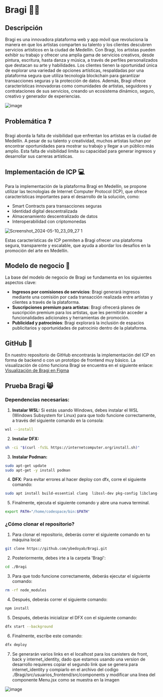 # Bragi 🎨📱

## Descripción
Bragi es una innovadora plataforma web y app móvil que revoluciona la manera en que los artistas comparten su talento y los clientes descubren servicios artísticos en la ciudad de Medellín. Con Bragi, los artistas pueden exhibir su trabajo y ofrecer una amplia gama de servicios creativos, desde pintura, escritura, hasta danza y música, a través de perfiles personalizados que destacan su arte y habilidades. Los clientes tienen la oportunidad única de explorar una variedad de opciones artísticas, respaldadas por una plataforma segura que utiliza tecnología blockchain para garantizar transacciones seguras y la protección de datos. Además, Bragi ofrece características innovadoras como comunidades de artistas, seguidores y contrataciones de sus servicios, creando un ecosistema dinámico, seguro, creativo y generador de experiencias.

![image](https://github.com/ybedoyab/Bragi/assets/72664432/4bc1ef00-d3d6-4fcc-b2d3-f77eef5b7a9d)


## Problemática ❓
Bragi aborda la falta de visibilidad que enfrentan los artistas en la ciudad de Medellín. A pesar de su talento y creatividad, muchos artistas luchan por encontrar oportunidades para mostrar su trabajo y llegar a un público más amplio. Esta falta de visibilidad limita su capacidad para generar ingresos y desarrollar sus carreras artísticas.

## Implementación de ICP 💻
Para la implementación de la plataforma Bragi en Medellín, se propone utilizar las tecnologías de Internet Computer Protocol (ICP), que ofrece características importantes para el desarrollo de la solución, como:  
- Smart Contracts para transacciones seguras
- Identidad digital descentralizada
- Almacenamiento descentralizado de datos
- Interoperabilidad con criptomonedas

![Screenshot_2024-05-10_23_09_27 1](https://github.com/ybedoyab/Bragi/assets/72664432/de2d602f-16a6-433c-921e-b08cd6ff0348)


Estas características de ICP permiten a Bragi ofrecer una plataforma segura, transparente y escalable, que ayuda a abordar los desafíos en la promoción del arte en Medellín.

## Modelo de negocio 💼
La base del modelo de negocio de Bragi se fundamenta en los siguientes aspectos clave:  
- **Ingresos por comisiones de servicios**: Bragi generará ingresos mediante una comisión por cada transacción realizada entre artistas y clientes a través de la plataforma.  
- **Suscripciones premium para artistas**: Bragi ofrecerá planes de suscripción premium para los artistas, que les permitirán acceder a funcionalidades adicionales y herramientas de promoción.  
- **Publicidad y patrocinios**: Bragi explorará la inclusión de espacios publicitarios y oportunidades de patrocinio dentro de la plataforma.  

## GitHub 🚀
En nuestro repositorio de GitHub encontrarás la implementación del ICP en forma de backend o con un prototipo de frontend muy básico. La visualización de cómo funciona Bragi se encuentra en el siguiente enlace: [Visualización de Bragi en Figma](https://www.figma.com/proto/AmQPUAtlrZurNAtIAu6WhV/Bragi?node-id=19-2666&t=BnAcLXVRa0hBFj30-1&scaling=scale-down-width&page-id=19%3A2664&starting-point-node-id=19%3A2666&hotspot-hints=0&hide-ui=1)

## Prueba Bragi 😸

### **Dependencias necesarias:**
1. **Instalar WSL:** Si estás usando Windows, debes instalar el WSL (Windows Subsystem for Linux) para que todo funcione correctamente, a través del siguiente comando en la consola:
```bash
wsl --install
```

2. **Instalar DFX:**
```bash
sh -ci "$(curl -fsSL https://internetcomputer.org/install.sh)"
```

3. **Instalar Podman:**
```bash
sudo apt-get update
sudo apt-get -y install podman
```

4. **DFX**: Para evitar errores al hacer deploy con dfx, corre el siguiente comando:
```bash
sudo apt install build-essential clang  libssl-dev pkg-config libclang-dev
```

5. Finalmente, ejecuta el siguiente comando y abre una nueva terminal.
```bash
export PATH="/home/codespace/bin:$PATH"
```

### ¿Cómo clonar el repositorio?
1. Para clonar el repositorio, deberás correr el siguiente comando en tu máquina local:
```bash
git clone https://github.com/ybedoyab/Bragi.git
```

2. Posteriormente, debes irte a la carpeta 'Bragi':
```bash
cd ./Bragi
```

3. Para que todo funcione correctamente, deberás ejecutar el siguiente comando:  
```bash
rm -rf node_modules
```

4.  Después, deberás correr el siguiente comando:
```bash
npm install
```

5. Después, deberás inicializar el DFX con el siguiente comando:
```bash
dfx start --background
```

6. Finalmente, escribe este comando: 
```bash
dfx deploy
```

7. Se generarán varios links en el localhost para los canisters de front, back y internet_identity, dado que estamos usando una version de desarrollo requieres copiar el segundo link que se genera para internet_identity y compiarlo en el archivo del codigo ./Bragi/src/usuarios_frontend/src/components y modificar una linea del componente Menu.jsx como se muestra en la imagen 

![image](https://github.com/ybedoyab/Bragi/assets/117226776/d5e213c7-9304-4521-b763-400853fecc07)
